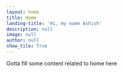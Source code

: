 ```yaml
---
layout: home
title: Home
landing-title: 'Hi, my name Ashish'
description: null
image: null
author: null
show_tile: True
---
```


Gotta fill some content related to home here
